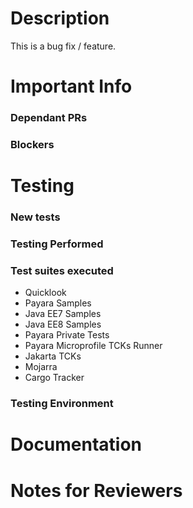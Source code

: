 <!--- Title your PR with a Jira reference (if available) followed by brief description - for example: "PAYARA-1234 Add readme file" -->

# Description
This is a bug fix / feature. <!-- delete/modify as applicable-->

<!-- fixes GitHub issue? - provide a link to that issue here -->

<!-- Provide some context here -->

<!--- Please provide enough information here about the what and why of your change. Target for developers of any experience level to understand -->

# Important Info

### Dependant PRs <!-- delete as applicable -->
<!--- Link any related or dependant PRs here with brief description why -->

### Blockers <!-- delete as applicable -->
<!-- Detail any blockers with links/info -->

# Testing

### New tests
<!-- Link to the test suite PR or provide info -->

### Testing Performed
<!--- Please describe how you tested these changes.  -->

### Test suites executed
<!-- Which test suites did you run this against? Keep corresponding items. Feel free to add others, for example bug reproducer project. -->
- Quicklook
- Payara Samples
- Java EE7 Samples
- Java EE8 Samples
- Payara Private Tests
- Payara Microprofile TCKs Runner
- Jakarta TCKs
- Mojarra
- Cargo Tracker

### Testing Environment
<!--- Which OS, JDK, Maven version did you use? - for example "Zulu JDK 1.8_212 on Ubuntu 18.04 with Maven 3.6.0"-->

# Documentation
<!-- Link to the documentation PR where applicable -->

# Notes for Reviewers
<!-- Please give notes for any reviewers. The code should explain itself, but where should they start? Do you want feedback on anything specific? -->
<!-- Have you tagged any appropriate reviewers?-->
